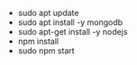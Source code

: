 * sudo apt update
* sudo apt install -y mongodb
* sudo apt-get install -y nodejs
* npm install
* sudo npm start